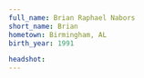 ```yaml
---
full_name: Brian Raphael Nabors
short_name: Brian
hometown: Birmingham, AL
birth_year: 1991

headshot:
---
```

